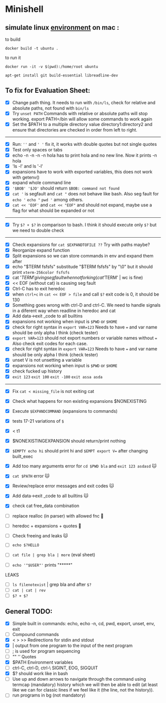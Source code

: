# Minishell

## simulate linux [environment](https://gist.github.com/CarloCattano/73482a9e846e27165e85dcf32cda91ad) on mac :

to build
```
docker build -t ubuntu .
```

to run it
```
docker run -it -v $(pwd):/home/root ubuntu

apt-get install git build-essential libreadline-dev
```

## To fix for Evaluation Sheet:
- [x] Change path thing. It needs to run with `/bin/ls`, check for relative and absolute paths, not found with `bin/ls`
- [x] Try `unset PATH` Commands with relative or absolute paths will stop working. export PATH=/bin  will allow some commands to work again
- [x] Set the $PATH to a multiple directory value directory1:directory2 and ensure that directories are checked in order from left to right.
---
- [x] Run: `''` and  `' '` fix it, it works with double quotes but not single quotes
- [x] Test only spaces or tabs
- [x] echo -n -n -n -n hola has to print hola and no new line. Now it prints -n hola
- [x] 'ls -l'  and ls '-l'
- [x] expansions have to work with exported variables, this does not work with getenv()
- [x] expand whole command line
- [x] `'$BOB' '$JO'` should return `$BOB: command not found` 
- [x] `cat '` is segfault and `cat "` does not behave like bash. Also seg fault for `echo '` `echo "` `pwd '` among others.
- [x] `cat << 'EOF'` and `cat << "EOF"`  and should not expand, maybe use a flag for what should be expanded or not
---
- [x] Try `$? + $?` in comparison to bash. I think it should execute only `$?` but we need to double check
---
- [x] Check expansions for `cat $EXPANDTOFILE ??` Try with paths maybe?
- [x] Reorganize expand function
- [x] Split expansions so we can store commands in env and expand them after
- [x] echo "$TERM fsfsfs" substitude "$TERM fsfsfs" by "\0" but it should print `xterm-256color fsfsfs`
- [x] cat '$TERM' giving seg fault when not forking ( cat '$TERM' | wc is fine)
- [x] << EOF (without cat) is causing seg fault
- [x] Ctrl-C has to exit heredoc
- [x] when `ctrl+c` in `cat << EOF > file` and call `$?` exit code is 0, it should be 130
- [x] Something goes wrong with ctrl-D and ctrl-C. We need to handle signals in a diferent way when readline in heredoc and cat
- [x] Add data->exit _code to all builtins
- [x] expansions not working when input is `$PWD` or `$HOME`
- [x] check for right syntax in `export VAR=123` Needs to have `=` and var name should be only alpha I think (check tester)
- [x] `export VAR=123` should not export numbers or variable names without `=` Also check exit codes for each case.
- [x] check for right syntax in `export VAR=123` Needs to have `=` and var name should be only alpha I think (check tester)
- [x] unset V is not unsetting a variable
- [x] expansions not working when input is `$PWD` or `$HOME`
- [x] check fucked up history
- [x] `exit 123` `exit 100` `exit -100` `exit assa asda`
---
- [x] Fix `cat < missing_file` is not exiting cat
- [x] Check what happens for non existing expansions $NONEXISTING 
- [x] Execute `$EXPANDCOMMAND` (expansions to commands)
- [x] tests 17-21 variations of `$`
- [x] < t1
- [x] $NONEXISTINGEXPANSION should return/print nothing 
- [x] `$EMPTY echo hi` should print hi and `$EMPT export V=` after changing built_exec
- [x] Add too many arguments error for `cd $PWD bla` and `exit 123 asdasd` :cat:

- [x] `cat $PATH` error :cat:
- [x] Review/replace error messages and exit codes :cat:
- [x] Add data->exit _code to all builtins :cat:
- [x] check cat free_data combination
      
- [ ] replace realloc (in parser) with allowed fnc :face_with_peeking_eye:
- [ ] heredoc + expansions + quotes :face_with_peeking_eye:
- [ ] Check freeing and leaks :cat:
- [ ] `echo $?HELLO`
- [ ] `cat file | grep bla | more` (eval sheet)
- [ ] `echo '"$USER"'` prints "*****"

LEAKS
- [ ] `ls filenotexist` | grep bla and after `$?`
- [ ] `cat | cat | rev`
- [ ] `$? + $?`
      
## General TODO:
- [x] Simple built in commands: echo, echo -n, cd, pwd, export, unset, env, exit
- [ ] Compound commands
- [x] < > >>  Redirections for stdin and stdout
- [x] | output from one program to the input of the next program
- [ ] ; is used for program sequencing
- [ ] "" '' Quotes
- [x] $PATH Environment variables
- [ ] ctrl-C, ctrl-D, ctrl-\  SIGINT, EOG, SIGQUIT
- [x] $? should work like in bash
- [ ] Use up and down arrows to navigate through the command using termcap (mandatory) history which we will then be able to edit (at least like we can for classic lines if we feel like it (the line, not the history)).
- [ ] run programs in bg (not mandatory)
